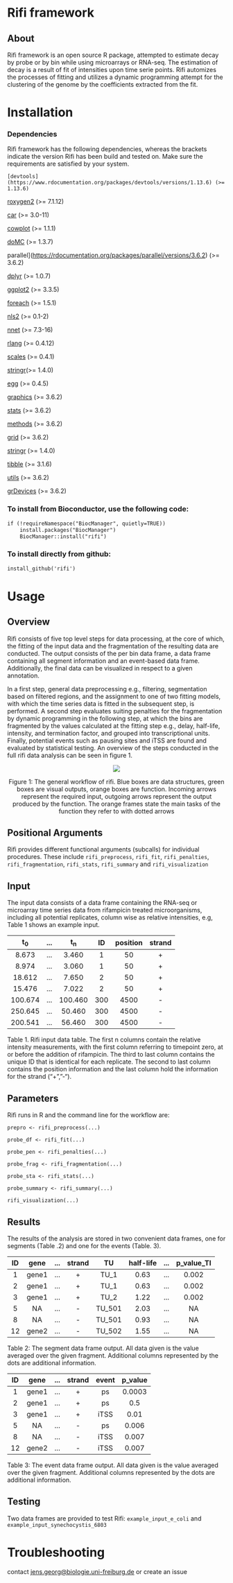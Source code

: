 # Rifi framework

## About
Rifi framework is an open source R package, attempted to estimate decay by probe or by bin while using microarrays or RNA-seq. The estimation of decay is a result of fit of intensities upon time serie points. Rifi automizes the processes of fitting and utilizes a dynamic programming attempt for the clustering of the genome by the coefficients extracted from the fit. 

# Installation 

### Dependencies

Rifi framework has the following dependencies, whereas the brackets indicate the version Rifi has been build and tested on. Make sure the requirements are satisfied by your system. 

    [devtools](https://www.rdocumentation.org/packages/devtools/versions/1.13.6) (>= 1.13.6)
  
  [roxygen2](https://cran.r-project.org/web/packages/roxygen2/index.html) (>= 7.1.12)

  [car](https://www.rdocumentation.org/packages/car/versions/3.0-11) (>= 3.0-11)
  
  [cowplot](https://www.rdocumentation.org/packages/cowplot/versions/1.1.1) (>= 1.1.1)
  
  [doMC](https://cran.r-project.org/web/packages/doMC/index.html) (>= 1.3.7)
  
  parallel](https://rdocumentation.org/packages/parallel/versions/3.6.2) (>= 3.6.2)
  
  [dplyr](https://www.rdocumentation.org/packages/dplyr/versions/0.7.8) (>= 1.0.7)
  
  [ggplot2](https://ggplot2.tidyverse.org/) (>= 3.3.5)
  
  [foreach](https://rdocumentation.org/packages/foreach/versions/1.5.1) (>= 1.5.1)
  
  [nls2](https://www.rdocumentation.org/packages/nls2/versions/0.1-2/topics/nls2) (>= 0.1-2)
  
  [nnet](https://cran.r-project.org/web/packages/nnet/index.html) (>= 7.3-16)
  
  [rlang](https://cran.r-project.org/web/packages/rlang/index.html) (>= 0.4.12)
  
  [scales](https://www.rdocumentation.org/packages/scales/versions/0.4.1) (>= 0.4.1)
    
  [stringr](https://www.rdocumentation.org/packages/stringr/versions/1.4.0)(>= 1.4.0)
    
  [egg](https://www.rdocumentation.org/packages/egg/versions/0.4.5/topics/ggarrange) (>= 0.4.5) 
  
  [graphics](https://rdocumentation.org/packages/graphics/versions/3.6.2) (>= 3.6.2) 
  
  [stats](https://rdocumentation.org/packages/stats/versions/3.6.2) (>= 3.6.2) 
  
  [methods](https://rdocumentation.org/packages/methods/versions/3.6.2) (>= 3.6.2) 
  
  [grid](https://www.rdocumentation.org/packages/graphics/versions/3.6.2/topics/grid) (>= 3.6.2) 

  [stringr](https://rdocumentation.org/packages/stringr/versions/1.4.0) (>= 1.4.0) 

  [tibble](https://rdocumentation.org/packages/tibble/versions/3.1.6) (>= 3.1.6) 

  [utils](https://rdocumentation.org/packages/utils/versions/3.6.2) (>= 3.6.2) 

  [grDevices](https://rdocumentation.org/packages/grDevices/versions/3.6.2) (>= 3.6.2) 

### To install from Bioconductor, use the following code:
```html
if (!requireNamespace("BiocManager", quietly=TRUE))
    install.packages("BiocManager")
    BiocManager::install("rifi")
```

### To install directly from github:
```html
install_github('rifi')
```

# Usage

## Overview

Rifi consists of five top level steps for data processing, at the core of which, the fitting of the input data and the fragmentation of the resulting data are conducted. The output consists of the per bin data frame, a data frame containing all segment information and an event-based data frame. Additionally, the final data can be visualized in respect to a given annotation. 

In a first step, general data preprocessing e.g., filtering, segmentation based on filtered regions, and the assignment to one of two fitting models, with which the time series data is fitted in the subsequent step, is performed. A second step evaluates suiting penalties for the fragmentation by dynamic programming in the following step, at which the bins are fragmented by the values calculated at the fitting step e.g., delay, half-life, intensity, and termination factor, and grouped into transcriptional units. Finally, potential events such as pausing sites and iTSS are found and evaluated by statistical testing. An overview of the steps conducted in the full rifi data analysis can be seen in figure 1.

<p align="center">
  <img src="https://github.com/CyanolabFreiburg/rifi/blob/main/vignettes/principle.png"/>
</p>

<p align="center">
Figure 1: The general workflow of rifi. Blue boxes are data structures, green boxes are visual outputs, orange boxes are function. Incoming arrows represent the required input, outgoing arrows represent the output produced by the function. The orange frames state the main tasks of the function they refer to with dotted arrows
</p>


## Positional Arguments

Rifi provides different functional arguments (subcalls) for individual procedures. These include `rifi_preprocess`, `rifi_fit`, `rifi_penalties`, `rifi_fragmentation`, `rifi_stats`, `rifi_summary` and `rifi_visualization`


## Input 

The input data consists of a data frame containing the RNA-seq or microarray time series data from
rifampicin treated microorganisms, including all potential replicates, column wise as relative
intensities, e.g, Table 1 shows an example input.

t<sub>0</sub> | ... | t<sub>n</sub> | ID   | position   | strand |
  :---:   | :--:| :---:    | :--: | :---:      | :---:  |
  8.673   | ... | 3.460    | 1    | 50         | +      |
  8.974   | ... | 3.060    | 1    | 50         | +      |
  18.612  | ... | 7.650    | 2    | 50         | +      |
  15.476  | ... | 7.022    | 2    | 50         | +      |
  100.674 | ... | 100.460  | 300  | 4500       | -      |
  250.645 | ... | 50.460   | 300  | 4500       | -      |
  200.541 | ... | 56.460   | 300  | 4500       | -      |

Table 1. Rifi input data table. The first n columns contain the relative intensity measurements, with the first column referring to timepoint zero, at or before the addition of rifampicin. The third to last column contains the unique ID that is identical for each replicate. The second to last column contains the position information and the last column hold the information for the strand (“+”,”-“).

## Parameters

Rifi runs in R and the command line for the workflow are: 

`prepro <- rifi_preprocess(...)`

`probe_df <- rifi_fit(...)`

`probe_pen <- rifi_penalties(...)`

`probe_frag <- rifi_fragmentation(...)`

`probe_sta <- rifi_stats(...)`

`probe_summary <- rifi_summary(...)`

`rifi_visualization(...)`

## Results

The results of the analysis are stored in two convenient data frames, one for segments (Table .2) and one for the events (Table. 3).

ID    | gene  | ...  | strand| TU     | half-life |...    |p_value_TI|
:---: | :--:  | :---:| :--:  | :---:  | :---:     | :---: | :---:    |   
1     | gene1 | ...  | +     | TU_1   | 0.63      |...    |0.002     |
2     | gene1 | ...  | +     | TU_1   | 0.63      | ...   |0.002     |  
3     | gene1 | ...  | +     | TU_2   | 1.22      |...    |0.002     |
5     | NA    | ...  | -     | TU_501 | 2.03      | ...   | NA       |  
8     | NA    | ...  | -     | TU_501 | 0.93      |...    | NA       |
12    | gene2 | ...  | -     | TU_502 | 1.55      | ...   | NA       |  


Table 2: The segment data frame output. All data given is the value averaged over the given fragment. Additional columns represented by the dots are additional information.

ID    | gene  | ...  | strand| event  | p_value  |
:---: | :--:  | :---:| :--:  | :---:  | :---:    |   
1     | gene1 | ...  | +     | ps     | 0.0003   |
2     | gene1 | ...  | +     | ps     | 0.5      | 
3     | gene1 | ...  | +     | iTSS   | 0.01     |
5     | NA    | ...  | -     | ps     | 0.006    | 
8     | NA    | ...  | -     | iTSS   | 0.007    |
12    | gene2 | ...  | -     | iTSS   | 0.007    |

Table 3: The event data frame output. All data given is the value averaged over the given fragment. Additional columns represented by the dots are additional information.

## Testing

Two data frames are provided to test Rifi: `example_input_e_coli` and `example_input_synechocystis_6803`

# Troubleshooting

contact jens.georg@biologie.uni-freiburg.de or create an issue
